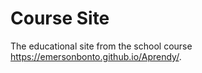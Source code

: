 # Course Site
 The educational site from the school course
 https://emersonbonto.github.io/Aprendy/.
